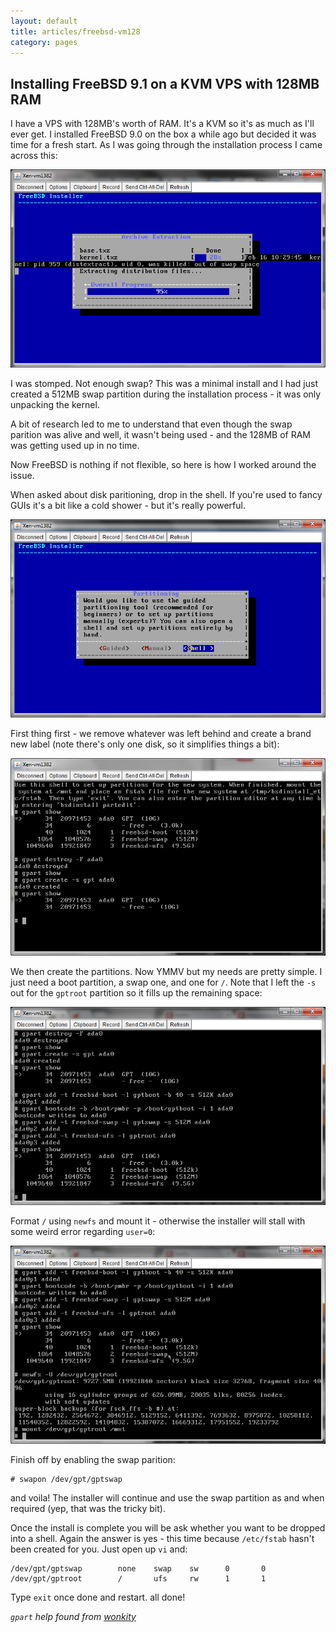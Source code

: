 ```yaml
---
layout: default
title: articles/freebsd-vm128
category: pages
---
```


## Installing FreeBSD 9.1 on a KVM VPS with 128MB RAM ##

I have a VPS with 128MB's worth of RAM. It's a KVM so it's as much as I'll ever get. I installed FreeBSD 9.0 on the box a while ago but decided it was time for a fresh start. As I was going through the installation process I came across this:

![out of swap space](../images/freebsd_vm128/vm128_freebsd9.1_out_of_swap_space.png)

I was stomped. Not enough swap? This was a minimal install and I had just created a 512MB swap partition during the installation process - it was only unpacking the kernel.

A bit of research led to me to understand that even though the swap parition was alive and well, it wasn't being used - and the 128MB of RAM was getting used up in no time.

Now FreeBSD is nothing if not flexible, so here is how I worked around the issue.

When asked about disk paritioning, drop in the shell. If you're used to fancy GUIs it's a bit like a cold shower - but it's really powerful.

![paritioning prompt](../images/freebsd_vm128/vm128_freebsd9.1_2.png)

First thing first - we remove whatever was left behind and create a brand new label (note there's only one disk, so it simplifies things a bit):

![gpart 1](../images/freebsd_vm128/vm128_freebsd9.1_5.png)

We then create the partitions. Now YMMV but my needs are pretty simple. I just need a boot partition, a swap one, and one for `/`. Note that I left the `-s` out for the `gptroot` partition so it fills up the remaining space:

![gpart 2](../images/freebsd_vm128/vm128_freebsd9.1_7.png)

Format `/` using `newfs` and mount it - otherwise the installer will stall with some weird error regarding `user=0`:

![gpart 3](../images/freebsd_vm128/vm128_freebsd9.1_8.png)

Finish off by enabling the swap parition:

    # swapon /dev/gpt/gptswap
    
and voila! The installer will continue and use the swap partition as and when required (yep, that was the tricky bit).

Once the install is complete you will be ask whether you want to be dropped into a shell. Again the answer is yes - this time because `/etc/fstab` hasn't been created for you. Just open up `vi` and:

    /dev/gpt/gptswap        none    swap    sw      0       0
    /dev/gpt/gptroot        /       ufs     rw      1       1

Type `exit` once done and restart. all done!

_`gpart` help found from [wonkity](http://www.wonkity.com/~wblock/docs/html/disksetup.html)_
